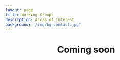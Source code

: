 ```yaml
---
layout: page
title: Working Groups
description: Areas of Interest
background: '/img/bg-contact.jpg'
---
```


<center>

<h1><b>Coming soon</b></h1>

</center>